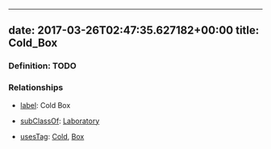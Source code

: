 
---
date: 2017-03-26T02:47:35.627182+00:00
title: Cold_Box
---
### Definition: TODO

### Relationships

* [label](http://www.w3.org/2000/01/rdf-schema#label): Cold Box

* [subClassOf](http://www.w3.org/2000/01/rdf-schema#subClassOf): [Laboratory](https://brickschema.org/schema/1.0/Brick#Laboratory)

* [usesTag](https://brickschema.org/schema/1.0/BrickFrame#usesTag): [Cold](https://brickschema.org/schema/1.0/BrickTag#Cold), [Box](https://brickschema.org/schema/1.0/BrickTag#Box)
